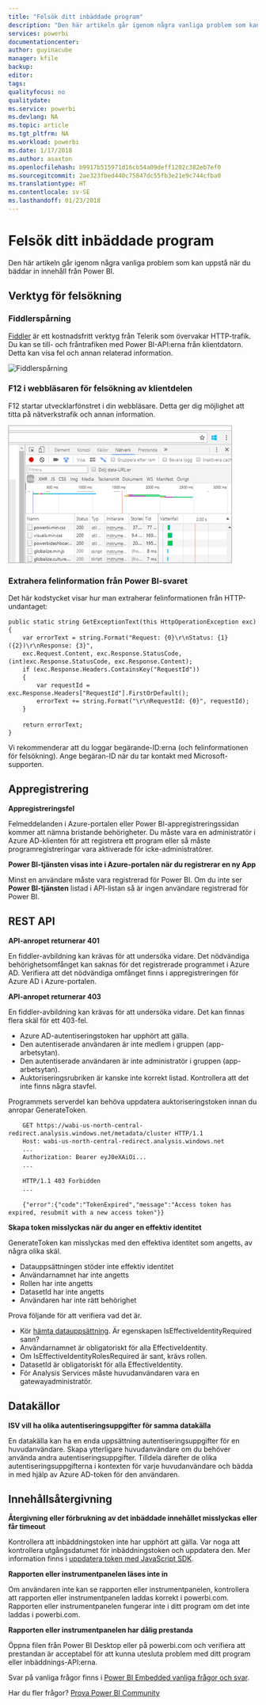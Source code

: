 ```yaml
---
title: "Felsök ditt inbäddade program"
description: "Den här artikeln går igenom några vanliga problem som kan uppstå när du bäddar in innehåll från Power BI."
services: powerbi
documentationcenter: 
author: guyinacube
manager: kfile
backup: 
editor: 
tags: 
qualityfocus: no
qualitydate: 
ms.service: powerbi
ms.devlang: NA
ms.topic: article
ms.tgt_pltfrm: NA
ms.workload: powerbi
ms.date: 1/17/2018
ms.author: asaxton
ms.openlocfilehash: b9917b515971d16cb54a09deff1202c382eb7ef0
ms.sourcegitcommit: 2ae323fbed440c75847dc55fb3e21e9c744cfba0
ms.translationtype: HT
ms.contentlocale: sv-SE
ms.lasthandoff: 01/23/2018
---
```

# <a name="troubleshooting-your-embedded-application"></a>Felsök ditt inbäddade program

Den här artikeln går igenom några vanliga problem som kan uppstå när du bäddar in innehåll från Power BI.

## <a name="tools-for-troubleshooting"></a>Verktyg för felsökning

### <a name="fiddler-trace"></a>Fiddlerspårning

[Fiddler](http://www.telerik.com/fiddler) är ett kostnadsfritt verktyg från Telerik som övervakar HTTP-trafik.  Du kan se till- och fråntrafiken med Power BI-API:erna från klientdatorn. Detta kan visa fel och annan relaterad information.

![Fiddlerspårning](../includes/media/gateway-onprem-tshoot-tools-include/fiddler.png)

### <a name="f12-in-browser-for-front-end-debugging"></a>F12 i webbläsaren för felsökning av klientdelen

F12 startar utvecklarfönstret i din webbläsare. Detta ger dig möjlighet att titta på nätverkstrafik och annan information.

![F12 webbläsarfelsökning](media/embedded-troubleshoot/browser-f12.png)

### <a name="extracting-error-details-from-power-bi-response"></a>Extrahera felinformation från Power BI-svaret

Det här kodstycket visar hur man extraherar felinformationen från HTTP-undantaget:

```
public static string GetExceptionText(this HttpOperationException exc)
{
    var errorText = string.Format("Request: {0}\r\nStatus: {1} ({2})\r\nResponse: {3}",
    exc.Request.Content, exc.Response.StatusCode, (int)exc.Response.StatusCode, exc.Response.Content);
    if (exc.Response.Headers.ContainsKey("RequestId"))
    {
        var requestId = exc.Response.Headers["RequestId"].FirstOrDefault();
        errorText += string.Format("\r\nRequestId: {0}", requestId);
    }

    return errorText;
}
```
Vi rekommenderar att du loggar begärande-ID:erna (och felinformationen för felsökning).
Ange begäran-ID när du tar kontakt med Microsoft-supporten.

## <a name="app-registration"></a>Appregistrering

**Appregistreringsfel**

Felmeddelanden i Azure-portalen eller Power BI-appregistreringssidan kommer att nämna bristande behörigheter. Du måste vara en administratör i Azure AD-klienten för att registrera ett program eller så måste programregistreringar vara aktiverade för icke-administratörer.

**Power BI-tjänsten visas inte i Azure-portalen när du registrerar en ny App**

Minst en användare måste vara registrerad för Power BI. Om du inte ser **Power BI-tjänsten** listad i API-listan så är ingen användare registrerad för Power BI.

## <a name="rest-api"></a>REST API

**API-anropet returnerar 401**

En fiddler-avbildning kan krävas för att undersöka vidare. Det nödvändiga behörighetsomfånget kan saknas för det registrerade programmet i Azure AD. Verifiera att det nödvändiga omfånget finns i appregistreringen för Azure AD i Azure-portalen.

**API-anropet returnerar 403**

En fiddler-avbildning kan krävas för att undersöka vidare. Det kan finnas flera skäl för ett 403-fel.

* Azure AD-autentiseringstoken har upphört att gälla.
* Den autentiserade användaren är inte medlem i gruppen (app-arbetsytan).
* Den autentiserade användaren är inte administratör i gruppen (app-arbetsytan).
* Auktoriseringsrubriken är kanske inte korrekt listad. Kontrollera att det inte finns några stavfel.

Programmets serverdel kan behöva uppdatera auktoriseringstoken innan du anropar GenerateToken.

```
    GET https://wabi-us-north-central-redirect.analysis.windows.net/metadata/cluster HTTP/1.1
    Host: wabi-us-north-central-redirect.analysis.windows.net
    ...
    Authorization: Bearer eyJ0eXAiOi...
    ...
 
    HTTP/1.1 403 Forbidden
    ...
     
    {"error":{"code":"TokenExpired","message":"Access token has expired, resubmit with a new access token"}}
```

**Skapa token misslyckas när du anger en effektiv identitet**

GenerateToken kan misslyckas med den effektiva identitet som angetts, av några olika skäl.

* Datauppsättningen stöder inte effektiv identitet
* Användarnamnet har inte angetts
* Rollen har inte angetts
* DatasetId har inte angetts
* Användaren har inte rätt behörighet

Prova följande för att verifiera vad det är.

* Kör [hämta datauppsättning](https://msdn.microsoft.com/library/mt784653.aspx). Är egenskapen IsEffectiveIdentityRequired sann?
* Användarnamnet är obligatoriskt för alla EffectiveIdentity.
* Om IsEffectiveIdentityRolesRequired är sant, krävs rollen.
* DatasetId är obligatoriskt för alla EffectiveIdentity.
* För Analysis Services måste huvudanvändaren vara en gatewayadministratör.

## <a name="data-sources"></a>Datakällor

**ISV vill ha olika autentiseringsuppgifter för samma datakälla**

En datakälla kan ha en enda uppsättning autentiseringsuppgifter för en huvudanvändare. Skapa ytterligare huvudanvändare om du behöver använda andra autentiseringsuppgifter. Tilldela därefter de olika autentiseringsuppgifterna i kontexten för varje huvudanvändare och bädda in med hjälp av Azure AD-token för den användaren.

## <a name="content-rendering"></a>Innehållsåtergivning

**Återgivning eller förbrukning av det inbäddade innehållet misslyckas eller får timeout**

Kontrollera att inbäddningstoken inte har upphört att gälla. Var noga att kontrollera utgångsdatumet för inbäddningstoken och uppdatera den. Mer information finns i [uppdatera token med JavaScript SDK](https://github.com/Microsoft/PowerBI-JavaScript/wiki/Refresh-token-using-JavaScript-SDK-example).

**Rapporten eller instrumentpanelen läses inte in**

Om användaren inte kan se rapporten eller instrumentpanelen, kontrollera att rapporten eller instrumentpanelen laddas korrekt i powerbi.com. Rapporten eller instrumentpanelen fungerar inte i ditt program om det inte laddas i powerbi.com.

**Rapporten eller instrumentpanelen har dålig prestanda**

Öppna filen från Power BI Desktop eller på powerbi.com och verifiera att prestandan är acceptabel för att kunna utesluta problem med ditt program eller inbäddnings-API:erna.


Svar på vanliga frågor finns i [Power BI Embedded vanliga frågor och svar](embedded-faq.md).

Har du fler frågor? [Prova Power BI Community](http://community.powerbi.com/)
